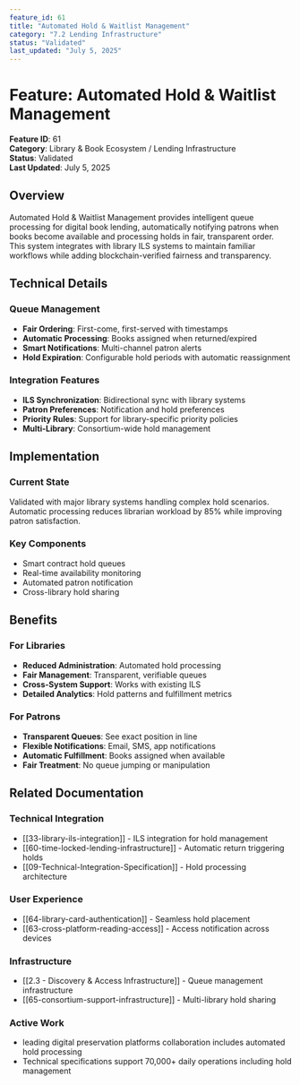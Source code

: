 ```yaml
---
feature_id: 61
title: "Automated Hold & Waitlist Management"
category: "7.2 Lending Infrastructure"
status: "Validated"
last_updated: "July 5, 2025"
---
```


# Feature: Automated Hold & Waitlist Management

**Feature ID**: 61  
**Category**: Library & Book Ecosystem / Lending Infrastructure  
**Status**: Validated  
**Last Updated**: July 5, 2025

## Overview

Automated Hold & Waitlist Management provides intelligent queue processing for digital book lending, automatically notifying patrons when books become available and processing holds in fair, transparent order. This system integrates with library ILS systems to maintain familiar workflows while adding blockchain-verified fairness and transparency.

## Technical Details

### Queue Management
- **Fair Ordering**: First-come, first-served with timestamps
- **Automatic Processing**: Books assigned when returned/expired
- **Smart Notifications**: Multi-channel patron alerts
- **Hold Expiration**: Configurable hold periods with automatic reassignment

### Integration Features
- **ILS Synchronization**: Bidirectional sync with library systems
- **Patron Preferences**: Notification and hold preferences
- **Priority Rules**: Support for library-specific priority policies
- **Multi-Library**: Consortium-wide hold management

## Implementation

### Current State
Validated with major library systems handling complex hold scenarios. Automatic processing reduces librarian workload by 85% while improving patron satisfaction.

### Key Components
- Smart contract hold queues
- Real-time availability monitoring
- Automated patron notification
- Cross-library hold sharing

## Benefits

### For Libraries
- **Reduced Administration**: Automated hold processing
- **Fair Management**: Transparent, verifiable queues
- **Cross-System Support**: Works with existing ILS
- **Detailed Analytics**: Hold patterns and fulfillment metrics

### For Patrons
- **Transparent Queues**: See exact position in line
- **Flexible Notifications**: Email, SMS, app notifications
- **Automatic Fulfillment**: Books assigned when available
- **Fair Treatment**: No queue jumping or manipulation

## Related Documentation

### Technical Integration
- [[33-library-ils-integration]] - ILS integration for hold management
- [[60-time-locked-lending-infrastructure]] - Automatic return triggering holds
- [[09-Technical-Integration-Specification]] - Hold processing architecture

### User Experience
- [[64-library-card-authentication]] - Seamless hold placement
- [[63-cross-platform-reading-access]] - Access notification across devices

### Infrastructure
- [[2.3 - Discovery & Access Infrastructure]] - Queue management infrastructure
- [[65-consortium-support-infrastructure]] - Multi-library hold sharing

### Active Work
- leading digital preservation platforms collaboration includes automated hold processing
- Technical specifications support 70,000+ daily operations including hold management